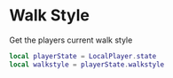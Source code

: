 # Walk Style

Get the players current walk style
```lua
local playerState = LocalPlayer.state
local walkstyle = playerState.walkstyle
```